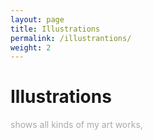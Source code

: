 ```yaml
---
layout: page
title: Illustrations
permalink: /illustrantions/
weight: 2
---
```


# Illustrations

<p style="color:DarkGrey">
shows all kinds of my art works,
</p>